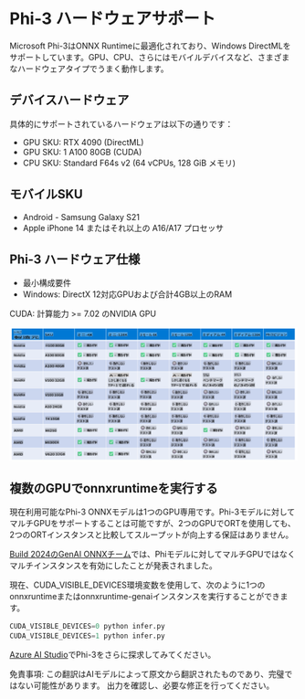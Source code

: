 # Phi-3 ハードウェアサポート

Microsoft Phi-3はONNX Runtimeに最適化されており、Windows DirectMLをサポートしています。GPU、CPU、さらにはモバイルデバイスなど、さまざまなハードウェアタイプでうまく動作します。

## デバイスハードウェア
具体的にサポートされているハードウェアは以下の通りです：

- GPU SKU: RTX 4090 (DirectML)
- GPU SKU: 1 A100 80GB (CUDA)
- CPU SKU: Standard F64s v2 (64 vCPUs, 128 GiB メモリ)

## モバイルSKU

- Android - Samsung Galaxy S21
- Apple iPhone 14 またはそれ以上の A16/A17 プロセッサ

## Phi-3 ハードウェア仕様

- 最小構成要件
- Windows: DirectX 12対応GPUおよび合計4GB以上のRAM

CUDA: 計算能力 >= 7.02 のNVIDIA GPU

![HardwareSupport](../../../../translated_images/phi3hardware.18078f58e0564ddd43d2acce655b86f50c1b2dd9fe2be2b52d49d835bcf36fbc.ja.png)

## 複数のGPUでonnxruntimeを実行する

現在利用可能なPhi-3 ONNXモデルは1つのGPU専用です。Phi-3モデルに対してマルチGPUをサポートすることは可能ですが、2つのGPUでORTを使用しても、2つのORTインスタンスと比較してスループットが向上する保証はありません。

[Build 2024のGenAI ONNXチーム](https://youtu.be/WLW4SE8M9i8?si=EtG04UwDvcjunyfC)では、Phiモデルに対してマルチGPUではなくマルチインスタンスを有効にしたことが発表されました。

現在、CUDA_VISIBLE_DEVICES環境変数を使用して、次のように1つのonnxruntimeまたはonnxruntime-genaiインスタンスを実行することができます。

```Python
CUDA_VISIBLE_DEVICES=0 python infer.py
CUDA_VISIBLE_DEVICES=1 python infer.py
```

[Azure AI Studio](https://ai.azure.com)でPhi-3をさらに探求してみてください。

免責事項: この翻訳はAIモデルによって原文から翻訳されたものであり、完璧ではない可能性があります。
出力を確認し、必要な修正を行ってください。